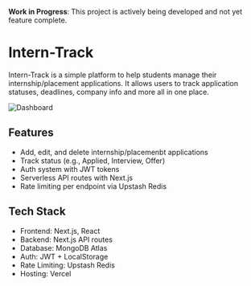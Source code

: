 **Work in Progress**: This project is actively being developed and not yet feature complete.

# Intern-Track
Intern-Track is a simple platform to help students manage their internship/placement applications. It allows users to track application statuses, deadlines, company info and more all in one place.

![Dashboard](https://i.imgur.com/dwz09Zl.png)

## Features
- Add, edit, and delete internship/placemenbt applications  
- Track status (e.g., Applied, Interview, Offer)  
- Auth system with JWT tokens  
- Serverless API routes with Next.js  
- Rate limiting per endpoint via Upstash Redis  

## Tech Stack
- Frontend: Next.js, React
- Backend: Next.js API routes
- Database: MongoDB Atlas
- Auth: JWT + LocalStorage
- Rate Limiting: Upstash Redis
- Hosting: Vercel